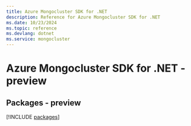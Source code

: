 ```yaml
---
title: Azure Mongocluster SDK for .NET
description: Reference for Azure Mongocluster SDK for .NET
ms.date: 10/23/2024
ms.topic: reference
ms.devlang: dotnet
ms.service: mongocluster
---
```

# Azure Mongocluster SDK for .NET - preview
## Packages - preview
[!INCLUDE [packages](mongocluster-index.md)]